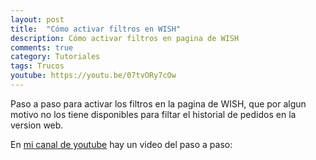 ```yaml
---
layout: post
title:  "Cómo activar filtros en WISH"
description: Cómo activar filtros en pagina de WISH
comments: true
category: Tutoriales
tags: Trucos
youtube: https://youtu.be/07tvORy7cOw
---
```

Paso a paso para activar los filtros en la pagina de WISH, que por algun motivo no los tiene disponibles para filtar el historial de pedidos en la version web.

En <a target="_blank" href="{{ page.youtube }}">mi canal de youtube</a> hay un video del paso a paso:

